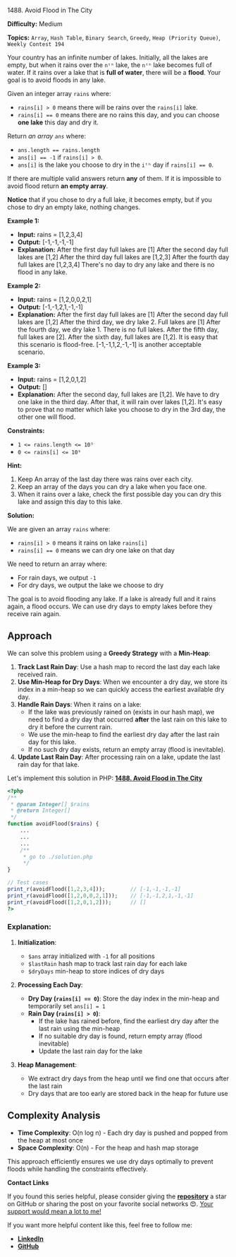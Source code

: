 1488\. Avoid Flood in The City

**Difficulty:** Medium

**Topics:** `Array`, `Hash Table`, `Binary Search`, `Greedy`, `Heap (Priority Queue)`, `Weekly Contest 194`

Your country has an infinite number of lakes. Initially, all the lakes are empty, but when it rains over the `nᵗʰ` lake, the `nᵗʰ` lake becomes full of water. If it rains over a lake that is **full of water**, there will be a **flood**. Your goal is to avoid floods in any lake.

Given an integer array `rains` where:

- `rains[i] > 0` means there will be rains over the `rains[i]` lake.
- `rains[i] == 0` means there are no rains this day, and you can choose **one lake** this day and dry it.

Return _an array `ans`_ where:

- `ans.length == rains.length`
- `ans[i] == -1` if `rains[i] > 0`.
- `ans[i]` is the lake you choose to dry in the `iᵗʰ` day if `rains[i] == 0`.

If there are multiple valid answers return **any** of them. If it is impossible to avoid flood return **an empty array**.

**Notice** that if you chose to dry a full lake, it becomes empty, but if you chose to dry an empty lake, nothing changes.

**Example 1:**

- **Input:** rains = [1,2,3,4]
- **Output:** [-1,-1,-1,-1]
- **Explanation:** After the first day full lakes are [1]
  After the second day full lakes are [1,2]
  After the third day full lakes are [1,2,3]
  After the fourth day full lakes are [1,2,3,4]
  There's no day to dry any lake and there is no flood in any lake.

**Example 2:**

- **Input:** rains = [1,2,0,0,2,1]
- **Output:** [-1,-1,2,1,-1,-1]
- **Explanation:** After the first day full lakes are [1]
  After the second day full lakes are [1,2]
  After the third day, we dry lake 2. Full lakes are [1]
  After the fourth day, we dry lake 1. There is no full lakes.
  After the fifth day, full lakes are [2].
  After the sixth day, full lakes are [1,2].
  It is easy that this scenario is flood-free. [-1,-1,1,2,-1,-1] is another acceptable scenario.

**Example 3:**

- **Input:** rains = [1,2,0,1,2]
- **Output:** []
- **Explanation:** After the second day, full lakes are  [1,2]. We have to dry one lake in the third day.
  After that, it will rain over lakes [1,2]. It's easy to prove that no matter which lake you choose to dry in the 3rd day, the other one will flood.

**Constraints:**

- `1 <= rains.length <= 10⁵`
- `0 <= rains[i] <= 10⁹`



**Hint:**
1. Keep An array of the last day there was rains over each city.
2. Keep an array of the days you can dry a lake when you face one.
3. When it rains over a lake, check the first possible day you can dry this lake and assign this day to this lake.






**Solution:**

We are given an array `rains` where:
- `rains[i] > 0` means it rains on lake `rains[i]`
- `rains[i] == 0` means we can dry one lake on that day

We need to return an array where:
- For rain days, we output `-1`
- For dry days, we output the lake we choose to dry

The goal is to avoid flooding any lake. If a lake is already full and it rains again, a flood occurs. We can use dry days to empty lakes before they receive rain again.

## Approach

We can solve this problem using a **Greedy Strategy** with a **Min-Heap**:

1. **Track Last Rain Day**: Use a hash map to record the last day each lake received rain.
2. **Use Min-Heap for Dry Days**: When we encounter a dry day, we store its index in a min-heap so we can quickly access the earliest available dry day.
3. **Handle Rain Days**: When it rains on a lake:
    - If the lake was previously rained on (exists in our hash map), we need to find a dry day that occurred **after** the last rain on this lake to dry it before the current rain.
    - We use the min-heap to find the earliest dry day after the last rain day for this lake.
    - If no such dry day exists, return an empty array (flood is inevitable).
4. **Update Last Rain Day**: After processing rain on a lake, update the last rain day for that lake.

Let's implement this solution in PHP: **[1488. Avoid Flood in The City](https://github.com/mah-shamim/leet-code-in-php/tree/main/algorithms/001488-avoid-flood-in-the-city/solution.php)**

```php
<?php
/**
 * @param Integer[] $rains
 * @return Integer[]
 */
function avoidFlood($rains) {
    ...
    ...
    ...
    /**
     * go to ./solution.php
     */
}

// Test cases
print_r(avoidFlood([1,2,3,4]));        // [-1,-1,-1,-1]
print_r(avoidFlood([1,2,0,0,2,1]));    // [-1,-1,2,1,-1,-1]
print_r(avoidFlood([1,2,0,1,2]));      // []
?>
```

### Explanation:

1. **Initialization**:
    - `$ans` array initialized with `-1` for all positions
    - `$lastRain` hash map to track last rain day for each lake
    - `$dryDays` min-heap to store indices of dry days

2. **Processing Each Day**:
    - **Dry Day (`rains[i] == 0`)**: Store the day index in the min-heap and temporarily set `ans[i] = 1`
    - **Rain Day (`rains[i] > 0`)**:
        - If the lake has rained before, find the earliest dry day after the last rain using the min-heap
        - If no suitable dry day is found, return empty array (flood inevitable)
        - Update the last rain day for the lake

3. **Heap Management**:
    - We extract dry days from the heap until we find one that occurs after the last rain
    - Dry days that are too early are stored back in the heap for future use

## Complexity Analysis

- **Time Complexity**: O(n log n) - Each dry day is pushed and popped from the heap at most once
- **Space Complexity**: O(n) - For the heap and hash map storage

This approach efficiently ensures we use dry days optimally to prevent floods while handling the constraints effectively.

**Contact Links**

If you found this series helpful, please consider giving the **[repository](https://github.com/mah-shamim/leet-code-in-php)** a star on GitHub or sharing the post on your favorite social networks 😍. [Your support would mean a lot to me!](https://jackaltimer.com/hzk8jsphf8?key=5ba736283dafd7f94a84865e3cc3d775)

If you want more helpful content like this, feel free to follow me:

- **[LinkedIn](https://www.linkedin.com/in/arifulhaque/)**
- **[GitHub](https://github.com/mah-shamim)**